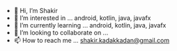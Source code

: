 - 👋 Hi, I’m Shakir
- 👀 I’m interested in ... android, kotlin, java, javafx
- 🌱 I’m currently learning ... android, kotlin, java, javafx
- 💞️ I’m looking to collaborate on ...
- 📫 How to reach me ... shakir.kadakkadan@gmail.com

<!---
ShakirEmstell/ShakirEmstell is a ✨ special ✨ repository because its `README.md` (this file) appears on your GitHub profile.
You can click the Preview link to take a look at your changes.
--->
